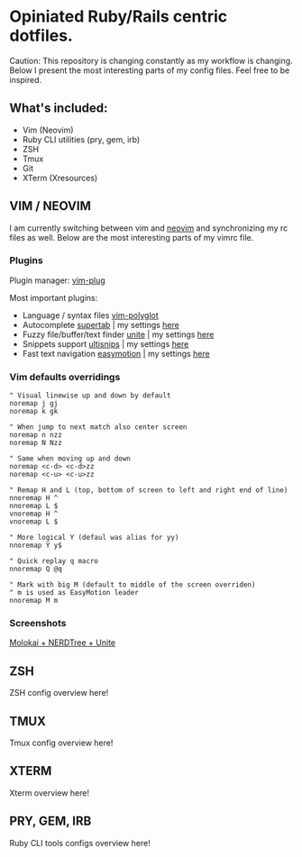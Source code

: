 # Opiniated Ruby/Rails centric dotfiles.

Caution: This repository is changing constantly as my workflow is changing.
Below I present the most interesting parts of my config files. Feel free to
be inspired.

## What's included:

* Vim (Neovim)
* Ruby CLI utilities (pry, gem, irb)
* ZSH
* Tmux
* Git
* XTerm (Xresources)

## VIM / NEOVIM

I am currently switching between vim and [neovim](http://neovim.org/) and synchronizing my
rc files as well. Below are the most interesting parts of my vimrc file.

### Plugins

Plugin manager: [vim-plug](https://github.com/junegunn/vim-plug)

Most important plugins:

- Language / syntax files [vim-polyglot](https://github.com/sheerun/vim-polyglot)
- Autocomplete [supertab](https://github.com/ervandew/supertab) | my settings
  [here](https://github.com/martin-svk/dot-files/blob/master/vim/vimrc#L531)
- Fuzzy file/buffer/text finder [unite](https://github.com/Shougo/unite.vim) | my settings
  [here](https://github.com/martin-svk/dot-files/blob/master/vim/vimrc#L464)
- Snippets support [ultisnips](https://github.com/SirVer/ultisnips) | my settings
  [here](https://github.com/martin-svk/dot-files/blob/master/vim/vimrc#L636)
- Fast text navigation [easymotion](https://github.com/Lokaltog/vim-easymotion) | my settings
  [here](https://github.com/martin-svk/dot-files/blob/master/vim/vimrc#L636)

### Vim defaults overridings

```VimL
" Visual linewise up and down by default
noremap j gj
noremap k gk

" When jump to next match also center screen
noremap n nzz
noremap N Nzz

" Same when moving up and down
noremap <c-d> <c-d>zz
noremap <c-u> <c-u>zz

" Remap H and L (top, bottom of screen to left and right end of line)
nnoremap H ^
nnoremap L $
vnoremap H ^
vnoremap L $

" More logical Y (defaul was alias for yy)
nnoremap Y y$

" Quick replay q macro
nnoremap Q @q

" Mark with big M (default to middle of the screen overriden)
" m is used as EasyMotion leader
nnoremap M m
```

### Screenshots

[Molokai + NERDTree + Unite](./images/vim.png)

## ZSH

ZSH config overview here!

## TMUX

Tmux config overview here!

## XTERM

Xterm overview here!

## PRY, GEM, IRB

Ruby CLI tools configs overview here!
